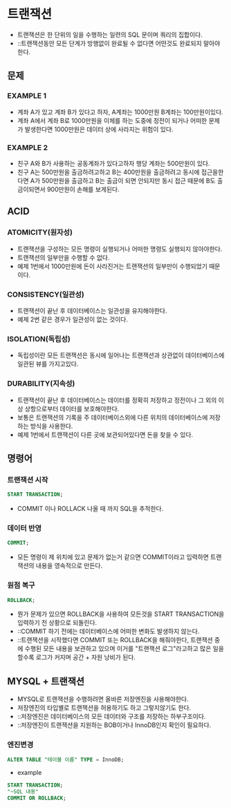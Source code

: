 # 트랜잭션

- 트랜잭션은 한 단위의 일을 수행하는 일련의 SQL 문이며 쿼리의 집합이다.
- ::트랜잭션동안 모든 단계가 방행없이 완료될 수 없다면 어떤것도 완료되지 말아야한다.

## 문제

### EXAMPLE 1

- 계좌 A가 있고 계좌 B가 있다고 하자, A계좌는 1000만원 B계좌는 100만원이있다.
- 계좌 A에서 계좌 B로 1000만원을 이체를 하는 도중에 정전이 되거나 어떠한 문제가 발생한다면 1000만원은 데이터 상에 사라지는 위험이 있다.

### EXAMPLE 2

- 친구 A와 B가 사용하는 공동계좌가 있다고하자 행당 계좌는 500만원이 있다.
- 친구 A는 500만원을 출금하려고하고 B는 400만원을 출금하려고 동시에 접근을한다면 A가 500만원을 출금하고 B는 출금이 되면 안되지만 동시 접근 때문에 B도 출금이되면서 900만원이 손해를 보게된다.

## ACID

### ATOMICITY(원자성)

- 트랜잭션을 구성하는 모든 명령이 실행되거나 어떠한 명령도 실행되지 않아야한다.
- 트랜잭션의 일부만을 수행할 수 없다.
- 예제 1번에서 1000만원에 돈이 사라진거는 트랜잭션의 일부만이 수행되었기 때문이다.

### CONSISTENCY(일관성)

- 트랜잭션이 끝난 후 데이터베이스는 일관성을 유지해야한다.
- 예제 2번 같은 경우가 일관성이 없는 것이다.

### ISOLATION(독립성)

- 독립성이란 모든 트랜잭션은 동시에 일어나는 트랜잭션과 상관없이 데이터베이스에 일관된 뷰를 가지고있다.

### DURABILITY(지속성)

- 트랜잭션이 끝난 후 데이터베이스는 데이터를 정확히 저장하고 정전이나 그 외의 이상 상항으로부터 데이터를 보호해야한다.
- 보통은 트랜잭션의 기록을 주 데이터베이스외에 다른 위치의 데이터베이스에 저장하는 방식을 사용한다.
- 예제 1번에서 트랜잭션이 다른 곳에 보관되어있다면 돈을 찾을 수 있다.

## 명령어

### 트랜잭션 시작

```sql
START TRANSACTION;
```

- COMMIT 이나 ROLLACK 나올 때 까지 SQL을 추적한다.

### 데이터 반영

```sql
COMMIT;
```

- 모든 명령이 제 위치에 있고 문제가 없는거 같으면 COMMIT이라고 입력하면 트랜잭션의 내용을 영속적으로 만든다.

### 원점 복구

```sql
ROLLBACK;
```

- 뭔가 문제가 있으면 ROLLBACK을 사용하여 모든것을 START TRANSACTION을 입력하기 전 상황으로 되돌린다.
- ::COMMIT 하기 전에는 데이터베이스에 어떠한 변화도 발생하지 않는다.
- ::트랜잭션을 시작했다면 COMMIT 또는 ROLLBACK을 해줘야한다, 트랜잭션 중에 수행된 모든 내용을 보관하고 있으며 이거를 "트랜잭션 로그"라고하고 많은 일을 할수록 로그가 커지며 공간 + 자원 낭비가 된다.

## MYSQL + 트랜잭션

- MYSQL로 트랜잭션을 수행하려면 올바른 저장엔진을 사용해야한다.
- 저장엔진의 타입별로 트랜잭션을 허용하기도 하고 그렇지않기도 한다.
- ::저장엔진은 데이터베이스의 모든 데이터와 구조를 저장하는 하부구조이다.
- ::저장엔진이 트랜잭션을 지원하는 BOB이거나 InnoDB인지 확인이 필요하다.

### 엔진변경

```sql
ALTER TABLE "테이블 이름" TYPE = InnoDB;
```

- example

```sql
START TRANSACTION;
"~SQL 내용"
COMMIT OR ROLLBACK;
```
